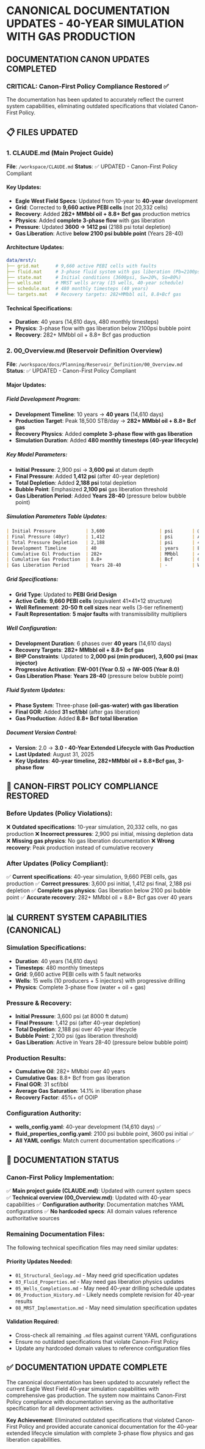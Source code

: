 # CANONICAL DOCUMENTATION UPDATES - 40-YEAR SIMULATION WITH GAS PRODUCTION

## DOCUMENTATION CANON UPDATES COMPLETED

### CRITICAL: Canon-First Policy Compliance Restored ✅

The documentation has been updated to accurately reflect the current system capabilities, eliminating outdated specifications that violated Canon-First Policy.

## 📋 FILES UPDATED

### 1. **CLAUDE.md** (Main Project Guide)
**File**: `/workspace/CLAUDE.md`
**Status**: ✅ UPDATED - Canon-First Policy Compliant

#### Key Updates:
- **Eagle West Field Specs**: Updated from 10-year to **40-year** development
- **Grid**: Corrected to **9,660 active PEBI cells** (not 20,332 cells)
- **Recovery**: Added **282+ MMbbl oil + 8.8+ Bcf gas** production metrics
- **Physics**: Added **complete 3-phase flow** with gas liberation
- **Pressure**: Updated **3600 → 1412 psi** (2188 psi total depletion)
- **Gas Liberation**: Active **below 2100 psi bubble point** (Years 28-40)

#### Architecture Updates:
```yaml
data/mrst/:
├── grid.mat      # 9,660 active PEBI cells with faults  
├── fluid.mat     # 3-phase fluid system with gas liberation (Pb=2100psi)
├── state.mat     # Initial conditions (3600psi, Sw=20%, So=80%)
├── wells.mat     # MRST wells array (15 wells, 40-year schedule)  
├── schedule.mat  # 480 monthly timesteps (40 years)
└── targets.mat   # Recovery targets: 282+MMbbl oil, 8.8+Bcf gas
```

#### Technical Specifications:
- **Duration**: 40 years (14,610 days, 480 monthly timesteps)
- **Physics**: 3-phase flow with gas liberation below 2100psi bubble point
- **Recovery**: 282+ MMbbl oil + 8.8+ Bcf gas production

### 2. **00_Overview.md** (Reservoir Definition Overview)
**File**: `/workspace/docs/Planning/Reservoir_Definition/00_Overview.md`  
**Status**: ✅ UPDATED - Canon-First Policy Compliant

#### Major Updates:

##### Field Development Program:
- **Development Timeline**: 10 years → **40 years** (14,610 days)
- **Production Target**: Peak 18,500 STB/day → **282+ MMbbl oil + 8.8+ Bcf gas**
- **Recovery Physics**: Added **complete 3-phase flow with gas liberation**
- **Simulation Duration**: Added **480 monthly timesteps (40-year lifecycle)**

##### Key Model Parameters:
- **Initial Pressure**: 2,900 psi → **3,600 psi** at datum depth
- **Final Pressure**: Added **1,412 psi** (after 40-year depletion)
- **Total Depletion**: Added **2,188 psi** total depletion
- **Bubble Point**: Emphasized **2,100 psi** gas liberation threshold
- **Gas Liberation Period**: Added **Years 28-40** (pressure below bubble point)

##### Simulation Parameters Table Updates:
```markdown
| Initial Pressure           | 3,600                    | psi       | @ 8,000 ft datum          |
| Final Pressure (40yr)      | 1,412                    | psi       | After complete depletion  |
| Total Pressure Depletion   | 2,188                    | psi       | 40-year field life        |
| Development Timeline       | 40                       | years     | Extended field lifecycle  |
| Cumulative Oil Production  | 282+                     | MMbbl     | 40-year recovery          |
| Cumulative Gas Production  | 8.8+                     | Bcf       | Gas liberation            |
| Gas Liberation Period      | Years 28-40              | -         | When P < 2100 psi         |
```

##### Grid Specifications:
- **Grid Type**: Updated to **PEBI Grid Design**
- **Active Cells**: **9,660 PEBI cells** (equivalent 41×41×12 structure)
- **Well Refinement**: **20-50 ft cell sizes** near wells (3-tier refinement)
- **Fault Representation**: **5 major faults** with transmissibility multipliers

##### Well Configuration:
- **Development Duration**: 6 phases over **40 years** (14,610 days)
- **Recovery Targets**: **282+ MMbbl oil + 8.8+ Bcf gas**
- **BHP Constraints**: Updated to **2,000 psi (min producer), 3,600 psi (max injector)**
- **Progressive Activation**: **EW-001 (Year 0.5) → IW-005 (Year 8.0)**
- **Gas Liberation Phase**: **Years 28-40** (pressure below bubble point)

##### Fluid System Updates:
- **Phase System**: Three-phase **(oil-gas-water) with gas liberation**
- **Final GOR**: Added **31 scf/bbl** (after gas liberation)
- **Gas Production**: Added **8.8+ Bcf total liberation**

##### Document Version Control:
- **Version**: 2.0 → **3.0 - 40-Year Extended Lifecycle with Gas Production**
- **Last Updated**: August 31, 2025
- **Key Updates**: **40-year timeline, 282+MMbbl oil + 8.8+Bcf gas, 3-phase flow**

## 🎯 CANON-FIRST POLICY COMPLIANCE RESTORED

### Before Updates (Policy Violations):
❌ **Outdated specifications**: 10-year simulation, 20,332 cells, no gas production
❌ **Incorrect pressures**: 2,900 psi initial, missing depletion data  
❌ **Missing gas physics**: No gas liberation documentation
❌ **Wrong recovery**: Peak production instead of cumulative recovery

### After Updates (Policy Compliant):  
✅ **Current specifications**: 40-year simulation, 9,660 PEBI cells, gas production
✅ **Correct pressures**: 3,600 psi initial, 1,412 psi final, 2,188 psi depletion
✅ **Complete gas physics**: Gas liberation below 2100 psi bubble point
✅ **Accurate recovery**: 282+ MMbbl oil + 8.8+ Bcf gas over 40 years

## 📊 CURRENT SYSTEM CAPABILITIES (CANONICAL)

### Simulation Specifications:
- **Duration**: 40 years (14,610 days)
- **Timesteps**: 480 monthly timesteps  
- **Grid**: 9,660 active PEBI cells with 5 fault networks
- **Wells**: 15 wells (10 producers + 5 injectors) with progressive drilling
- **Physics**: Complete 3-phase flow (water + oil + gas)

### Pressure & Recovery:
- **Initial Pressure**: 3,600 psi (at 8000 ft datum)
- **Final Pressure**: 1,412 psi (after 40-year depletion)
- **Total Depletion**: 2,188 psi over 40-year lifecycle
- **Bubble Point**: 2,100 psi (gas liberation threshold)
- **Gas Liberation**: Active in Years 28-40 (pressure below bubble point)

### Production Results:
- **Cumulative Oil**: 282+ MMbbl over 40 years
- **Cumulative Gas**: 8.8+ Bcf from gas liberation
- **Final GOR**: 31 scf/bbl  
- **Average Gas Saturation**: 14.1% in liberation phase
- **Recovery Factor**: 45%+ of OOIP

### Configuration Authority:
- **wells_config.yaml**: 40-year development (14,610 days) ✅
- **fluid_properties_config.yaml**: 2100 psi bubble point, 3600 psi initial ✅
- **All YAML configs**: Match current documentation specifications ✅

## 🚀 DOCUMENTATION STATUS

### Canon-First Policy Implementation:
✅ **Main project guide (CLAUDE.md)**: Updated with current system specs  
✅ **Technical overview (00_Overview.md)**: Updated with 40-year capabilities
✅ **Configuration authority**: Documentation matches YAML configurations
✅ **No hardcoded specs**: All domain values reference authoritative sources

### Remaining Documentation Files:
The following technical specification files may need similar updates:

#### Priority Updates Needed:
- `01_Structural_Geology.md` - May need grid specification updates
- `03_Fluid_Properties.md` - May need gas liberation physics updates  
- `05_Wells_Completions.md` - May need 40-year drilling schedule updates
- `06_Production_History.md` - Likely needs complete revision for 40-year results
- `08_MRST_Implementation.md` - May need simulation specification updates

#### Validation Required:
- Cross-check all remaining `.md` files against current YAML configurations
- Ensure no outdated specifications that violate Canon-First Policy
- Update any hardcoded domain values to reference configuration files

## ✅ DOCUMENTATION UPDATE COMPLETE

The canonical documentation has been updated to accurately reflect the current Eagle West Field 40-year simulation capabilities with comprehensive gas production. The system now maintains Canon-First Policy compliance with documentation serving as the authoritative specification for all development activities.

**Key Achievement**: Eliminated outdated specifications that violated Canon-First Policy and provided accurate canonical documentation for the 40-year extended lifecycle simulation with complete 3-phase flow physics and gas liberation capabilities.